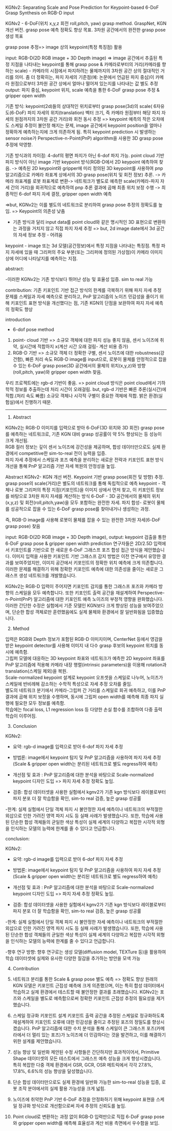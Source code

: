 KGNv2: Separating Scale and Pose Prediction for Keypoint-based 6-DoF Grasp Synthesis on RGB-D input

KGNv2 - 6-DoF(위치 x,y,z 회전 roll,pitch, yaw) grasp method. GraspNet, KGN 개선 버전. grasp pose 예측 정확도 향상 목표. 
3차원 공간에서의 완전한 grasp pose 생성 목표

grasp pose 추정=> image 상의 keypoint(특정 특징점) 활용

input: RGB-D(2D RGB image + 3D Depth image) => image 공간에서 추출된 특정 지점을 나타내는 keypoint를 통해 grasp pose & 카메라로부터의 거리(카메라를 향하는 scale) - 카메라의 시점에서 파지하려는 물체까지의 3차원 공간 상의 절대적인 거리를 의미. 좀 더 정확히는, 파지 자세의 기준점(예: 논문에서 언급된 파지 중심)이 카메라 원점으로부터 3차원 공간 상에서 얼마나 떨어져 있는지를 나타내는 값
별도 추정
output: 파지 중심, keypoint 위치, scale 예측을 통한 6-DoF grasp pose 추정 & gripper open width

기존 방식: keypoint(2d)들의 상대적인 위치로부터 grasp pose(3d)의 scale( 6자유도(6-DoF) 파지 자세의 위치(translation) 벡터 크기, 
즉 카메라 원점부터 해당 파지 자세의 원점까지의 3차원 공간 거리)와 회전 동시 추정
=> keypoint 예측의 작은 오차에도 스케일 추정이 불안정 해지는 문제, image 공간에서 keypoint position을 얼마나 정확하게 예측하는지에 크게 의존하게 됨. 특히 keypoint prediction 시 발생하는 sensor noise가 Perspective-n-Point(PnP) algorithm을 사용한 3D grasp pose 추정에 악영향.


기존 방식과의 차이점: 4-dof의 평면 파지가 아닌 6-dof 파지 가능. point cloud 기반 파지 방식이 아닌 image 기반 keypoint 방식(RGB-D에서 2D keypoint 예측하여 찾음. -> 예측된 2D keypoint와 gripper에 미리 정의된 3D keypoint를 사용하여 pnp 알고리즘으로 카메라 좌표계 상에서의 3D grasp pose(위치 및 회전 정보) 추론. -> 카메라 좌표계를 로봇 좌표계로 변환-> 네트워크가 별도로 예측한 scale(카메라-파지 자세 간의 거리)을 회귀적으로 예측하여 pnp 추론 결과에 곱해 최종 위치 보정 수행 -> 최종적인 6-dof 파지 자세 결정, gripper open width 예측

=>but, KGNv2는 이를 별도의 네트워크로 분리하여 grasp pose 추정의 정확도를 높임. => Keypoint의 의존성 낮춤

+ 기존 방식과 달리 input data를 point cloud와 같은 명시적인 3D 표현으로 변환하는 과정을 거치지 않고 직접 파지 자세 추정
=> but, 2d image date에서 3d 공간의 자세 정보 추정 - 어려움

keypoint - image 또는 3d 모델(공간정보)에서 특정 지점을 나타내는 특징점. 특정 파지 자세에 있을 때 그리퍼의 주요 부분(또는 그리퍼에 정의된 가상점)이 카메라 이미지 상에 어디에 나타날지를 예측하는 지점.

abstract:  

-이러한 KGNv2는 기존 방식보다 뛰어난 성능 및 효율성 입증. sim to real 가능

contribution:
기존 키포인트 기반 접근 방식의 한계를 극복하기 위해 파지 자세 추정 문제를 스케일과 자세 예측으로 분리하고, PnP 알고리즘의 노이즈 민감성을 줄이기 위해 키포인트 표현 방식을 개선했다는 점,
기존 KGN의 단점을 보완하여 파지 자세 예측의 정확도 향상


introduction

- 6-dof pose method
1. point- cloud 기반 => 소규모 객체에 대한 파지 성능 좋지 않음, 센서 노이즈에 취약, 실시간에 적합하지 x(계산 시간 오래 걸림- 계산 비용 증가)
2. RGB-D 기반 => 소규모 객체 더 정확한 구별, 센서 노이즈에 대한 robustness(강건함), 빠른 처리 속도
RGB-D image를 input으로, 로봇이 물체를 안정적으로 잡을 수 있는 6-DoF grasp pose(3D 공간에서의 물체의 위치(x,y,z)와 방향(roll,pitch, yaw)와 gripper open width 찾음.

우리 프로젝트에는 rgb-d 기반이 좋음. => point cloud 방식은 point cloud에서 기하학적 정보를 추출하는데 처리 시간이 오래걸림. 
but, rgb-d 기반은 빠른 추론(실시간)에 적합.(처리 속도 빠름) 소규모 객체나 시각적 구별이 중요한 객체에 적합. 밝은 환경(실험실)에서 진행하기 때문.

-----------------------------------------------------------------------------------------------------
1. Abstract

KGNv2는 RGB-D 이미지를 입력으로 받아 6-DoF(3D 위치와 3D 회전) grasp pose를 예측하는 네트워크로, 기존 KGN 대비 grasp 성공률이 약 5% 향상되는 등 성능이 크게 개선됨.  
RGB 컬러 정보는 깊이 센서 노이즈에 강건성을 제공하며, 합성 데이터만으로도 실제 환경에서 competitive한 sim-to-real 전이 능력을 입증.  
파지 자세 추정에서 스케일과 포즈 예측을 분리하는 새로운 전략과 키포인트 표현 방식 개선을 통해 PnP 알고리즘 기반 자세 복원의 안정성을 높임.

Abstract
KGNv2- KGN 개선 버전. Keypoint 기반 grasp pose(회전 및 방향) 추정. grasp pose의 scale(거리)은 별도의 네트워크를 통해 독립적으로 예측
keypoint - 객체나 로봇 그리퍼의 특정 지점(키포인트)을 이미지 상에서 먼저 찾고, 이 키포인트 정보를 바탕으로 3차원 파지 자세를 계산하는 방식
6-DoF - 3D 공간에서의 물체의 위치(x,y,z) 및 회전(roll,pitch,yaw)을 모두 포함하는 완전한 자세.
파지 합성- 로봇이 물체를 성공적으로 잡을 수 있는 6-DoF grasp pose를 찾아내거나 생성하는 과정.

즉, RGB-D image를 사용해 로봇이 물체를 잡을 수 있는 완전한 3차원 자세(6-DoF grasp pose) 찾음

input: RGB-D(2D RGB image + 3D Depth image), output: keypoint 검출을 통한 6-DoF grasp pose & gripper open width prediction
연구자들은 2D/2.5D 입력에서 키포인트를 기반으로 한 새로운 6-DoF 그래스프 포즈 합성 접근 방식을 제안했습니다. 이미지 입력을 사용한 키포인트 기반 그래스프 감지 방법은 이전 연구에서 유망한 결과를 보여주었지만, 이미지 공간에서 키포인트의 정확한 위치 예측에 크게 의존합니다. 이러한 문제를 해결하기 위해 정확한 키포인트 예측에 대한 의존성을 줄이는 새로운 그래스프 생성 네트워크를 개발했습니다.

KGNv2는 RGB-D 입력이 주어지면 키포인트 감지를 통한 그래스프 포즈와 카메라 방향의 스케일을 모두 예측합니다. 또한 키포인트 출력 공간을 재설계하여 Perspective-n-Point(PnP) 알고리즘에 대한 키포인트 예측 노이즈의 부정적 영향을 완화했습니다. 이러한 간단한 수정은 실험에서 기준 모델인 KGN보다 크게 향상된 성능을 보여주었으며, 단순한 합성 객체로만 훈련했음에도 실제 물체와 환경에서 잘 일반화됨을 입증했습니다.

2. Method

입력은 RGB와 Depth 정보가 포함된 RGB-D 이미지이며, CenterNet 등에서 영감을 받은 keypoint detector를 사용해 이미지 내 다수 grasp 후보의 keypoint 위치를 동시에 예측함.  
그립퍼 모델에 대응하는 3D keypoint 좌표와 네트워크가 예측한 2D keypoint 좌표를 PnP 알고리즘에 적용해 카메라 내장 행렬(intrinsic parameters)을 이용해 rotation과 translation(스케일 제외)을 복원.  
Scale-normalized keypoint 설계로 keypoint 오프셋을 스케일로 나누어, 노이즈가 스케일에 반비례해 감소하는 수학적 특성으로 자세 추정 오차를 줄임.  
별도의 네트워크 분기에서 카메라-그립퍼 간 거리를 스케일로 회귀 예측하고, 이를 PnP 결과에 곱해 위치 보정을 수행하며, 동시에 그립퍼 open width를 예측해 최종 파지 실행에 필요한 모두 정보를 예측함.  
학습에는 focal loss, L1 regression loss 등 다양한 손실 함수를 조합하여 다중 출력 학습이 이루어짐.


3. Conclusion

KGNv2: 
- 요약: rgb-d image를 입력으로 받아 6-dof 파지 자세 추정
- 방법론: image에서 keypoint 탐지 및 PnP 알고리즘을 사용하여 파지 자세 추정(Scale & gripper open width는 분리된 네트워크로 별도 regress하여 예측)
- 개선점 및 효과 : PnP 알고리즘에 대한 분석을 바탕으로 Scale-normalized keypoint 디자인 도입 => 파지 자세 추정 정확도 높임.

- 검증: 합성 데이터셋을 사용한 실험에서 kgnv2가 기존 kgn 방식보다 레이블로부터 파지 분포 더 잘 학습함을 확인,
sim-to real 검증, 높은 grasp 성공률

-한계: 실제 실험에서 단일 객체 파지 시 불안정한 자세 예측이나 네트워크의 부적절한 외삽으로 인한 가려진 영역 파지 시도 등 실패 사례가 발생했습니다. 
또한, 학습에 사용된 단순한 합성 객체들의 균일한 색상 특성이 실제 세계의 다양하고 복잡한 시각적 외형을 
인식하는 모델의 능력에 한계를 줄 수 있다고 언급합니다.

conclusion:

KGNv2: 
- 요약: rgb-d image를 입력으로 받아 6-dof 파지 자세 추정
- 방법론: image에서 keypoint 탐지 및 PnP 알고리즘을 사용하여 파지 자세 추정(Scale & gripper open width는 분리된 네트워크로 별도 regress하여 예측)
- 개선점 및 효과 : PnP 알고리즘에 대한 분석을 바탕으로 Scale-normalized keypoint 디자인 도입 => 파지 자세 추정 정확도 높임.

- 검증: 합성 데이터셋을 사용한 실험에서 kgnv2가 기존 kgn 방식보다 레이블로부터 파지 분포 더 잘 학습함을 확인,
sim-to real 검증, 높은 grasp 성공률

-한계: 실제 실험에서 단일 객체 파지 시 불안정한 자세 예측이나 네트워크의 부적절한 외삽으로 인한 가려진 영역 파지 시도 등 실패 사례가 발생했습니다. 
또한, 학습에 사용된 단순한 합성 객체들의 균일한 색상 특성이 실제 세계의 다양하고 복잡한 시각적 외형을 
인식하는 모델의 능력에 한계를 줄 수 있다고 언급합니다.

-향후 연구 방향: 향후 연구로는 생성 모델(diffusion model, TEXTure 등)을 활용하여 
학습 데이터셋에 실제와 유사한 다양한 질감을 추가하는 방안을 모색 가능


4. Contribution 
  
1. 네트워크 분리를 통한 Scale & grasp pose 별도 예측 => 정확도 향상
원래의 KGN 모델은 키포인트 근접성 예측에 크게 의존했으며, 이는 특히 합성 데이터에서 학습하고 실제 환경에서 테스트할 때 불안정한 결과를 초래했습니다. KGNv2는 포즈와 스케일을 별도로 예측함으로써 정확한 키포인트 근접성 추정의 필요성을 제거했습니다.

2. 스케일 정규화 키포인트 설계
키포인트 출력 공간을 추정된 스케일로 정규화하도록 재설계하여 키포인트 오류에 대한 민감성을 줄이고 추정된 포즈의 정밀도를 향상시켰습니다. PnP 알고리즘에 대한 수치 분석을 통해 스케일이 큰 그래스프 포즈(카메라에서 더 멀리 있는 포즈)가 노이즈에 더 민감하다는 것을 발견하고, 이를 해결하기 위한 설계를 제안했습니다.

3. 성능 향상 및 일반화
제안된 수정 사항들은 간단하지만 효과적이어서, Primitive Shape 데이터셋의 모든 테스트에서 그래스프 예측 성능을 크게 향상시켰습니다. 특히 복잡한 다중 객체 환경에서 GSR, GCR, OSR 메트릭에서 각각 27.8%, 17.8%, 6.6%의 성능 향상을 달성했습니다.

4. 단순 합성 데이터만으로도 실제 환경에 일반화 가능한 sim-to-real 성능을 입증, 로봇 조작 분야에서의 실제 활용 가능성을 크게 넓힘.

5. 노이즈에 취약한 PnP 기반 6-DoF 추정을 안정화하기 위해 keypoint 표현을 스케일 정규화 방식으로 개선함으로써 자세 추정의 신뢰도를 높임.
6. Point cloud로 변환하는 과정 없이 RGB-D 입력만으로 직접 6-DoF grasp pose와 gripper open width를 예측해 효율성과 계산 비용 측면에서 우수함을 보임.  
